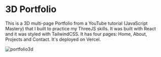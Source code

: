 # 3D Portfolio

This is a 3D multi-page Portfolio from a YouTube tutorial (JavaScript Mastery) that I built to practice my ThreeJS skills. It was built with React and it was styled with TailwindCSS. It has four pages: Home, About, Projects and Contact. It's deployed on Vercel.

![portfolio3d](https://github.com/user-attachments/assets/84d1e90b-32ce-42eb-8a4a-d95a2a38e7dc)

